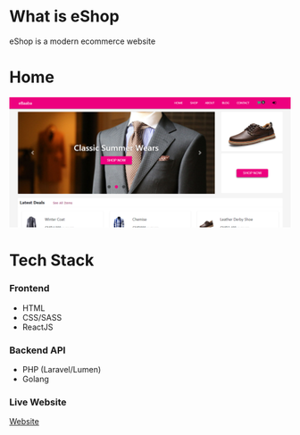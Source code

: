 # What is eShop
eShop is a modern ecommerce website
# Home
![Home](public/src/media/images/homepage.png)
# Tech Stack
### Frontend
  - HTML
  - CSS/SASS
  - ReactJS

### Backend API
  - PHP (Laravel/Lumen)
  - Golang
### Live Website
[Website](https://ebaaba.xyz)
